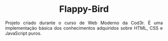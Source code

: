 <h1 align="center">Flappy-Bird</h1>
<p align="justify">Projeto criado durante o curso de Web Moderno da Cod3r. É uma implementação básica dos conhecimentos adquiridos sobre HTML, CSS e JavaScript puros.</p>
